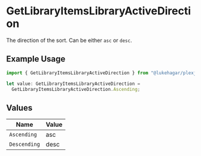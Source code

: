 # GetLibraryItemsLibraryActiveDirection

The direction of the sort. Can be either `asc` or `desc`.


## Example Usage

```typescript
import { GetLibraryItemsLibraryActiveDirection } from "@lukehagar/plexjs/sdk/models/operations";

let value: GetLibraryItemsLibraryActiveDirection =
  GetLibraryItemsLibraryActiveDirection.Ascending;
```

## Values

| Name         | Value        |
| ------------ | ------------ |
| `Ascending`  | asc          |
| `Descending` | desc         |